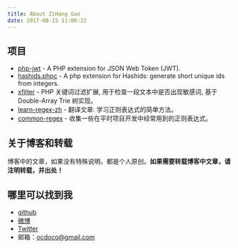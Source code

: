 ```yaml
---
title: About ZiHang Gao
date: 2017-08-15 11:06:22
---
```


## 项目

* [php-jwt](https://github.com/cdoco/php-jwt) - A PHP extension for JSON Web Token (JWT).
* [hashids.phpc](https://github.com/cdoco/hashids.phpc) - A php extension for Hashids: generate short unique ids from integers.
* [xfilter](https://github.com/cdoco/xfilter) - PHP 关键词过滤扩展, 用于检查一段文本中是否出现敏感词, 基于 Double-Array Trie 树实现。
* [learn-regex-zh](https://github.com/cdoco/learn-regex-zh) -  翻译文章: 学习正则表达式的简单方法。
* [common-regex](https://github.com/cdoco/common-regex) - 收集一些在平时项目开发中经常用到的正则表达式。

## 关于博客和转载

博客中的文章，如果没有特殊说明，都是个人原创。**如果需要转载博客中文章，请注明转载，并出处！**

## 哪里可以找到我

* [github](http://github.com/cdoco)
* [微博](https://weibo.com/u/233878950)
* [Twitter](https://twitter.com/gaozihang)
* 邮箱：ocdoco@gmail.com